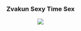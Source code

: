 <h3 align="center">Zvakun Sexy Time Sex</h3>
<p align="center">
  <a href="https://github.com/Zvakun">
    <img src="https://discord.c99.nl/widget/theme-1/424914985466986498.png"/>
     </a>
